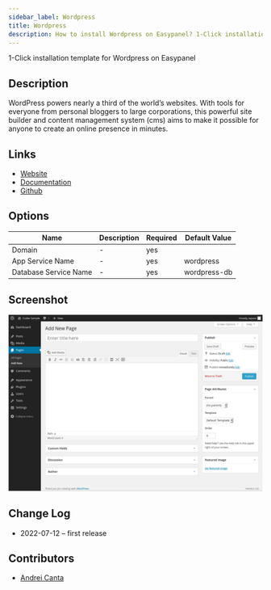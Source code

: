 ```yaml
---
sidebar_label: Wordpress
title: Wordpress
description: How to install Wordpress on Easypanel? 1-Click installation template for Wordpress on Easypanel
---
```


<!-- generated -->

1-Click installation template for Wordpress on Easypanel

## Description

WordPress powers nearly a third of the world’s websites. With tools for everyone from personal bloggers to large corporations, this powerful site builder and content management system (cms) aims to make it possible for anyone to create an online presence in minutes.

## Links

- [Website](https://wordpress.org/)
- [Documentation](https://learn.wordpress.org)
- [Github](https://github.com/WordPress/WordPress)

## Options

Name | Description | Required | Default Value
-|-|-|-
Domain | - | yes | 
App Service Name | - | yes | wordpress
Database Service Name | - | yes | wordpress-db

## Screenshot

![Wordpress Screenshot](./screenshot.png)

## Change Log

- 2022-07-12 – first release

## Contributors

- [Andrei Canta](https://github.com/deiucanta)
